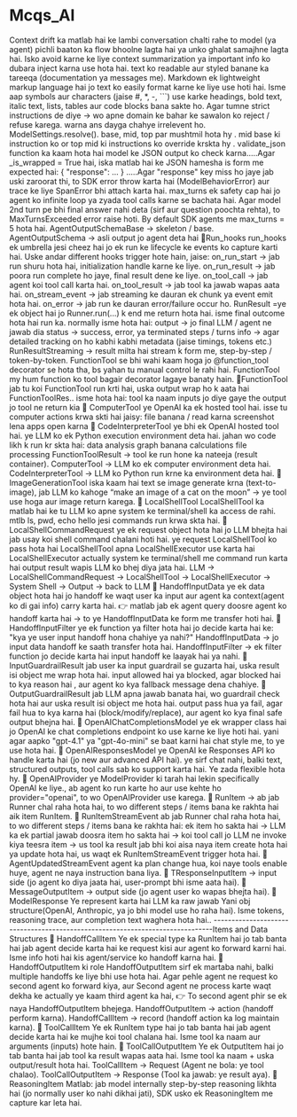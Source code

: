 # Mcqs_AI 
Context drift ka matlab hai ke lambi conversation chalti rahe to model (ya agent) pichli baaton ka flow bhoolne lagta hai ya unko ghalat samajhne lagta hai. Isko avoid karne ke liye context summarization ya important info ko dubara inject karna use hota hai.
text ko readable aur styled banane ka tareeqa (documentation ya messages me).
Markdown ek lightweight markup language hai jo text ko easily format karne ke liye use hoti hai. Isme aap symbols aur characters (jaise #, *, -, ```) use karke headings, bold text, italic text, lists, tables aur code blocks bana sakte ho.
Agar tumne strict instructions de diye → wo apne domain ke bahar ke sawalon ko reject / refuse karega. warna ans dayga chahye irrelevent ho.
ModelSettings.resolve(). base, mid, top par mushtmil hota hy . mid base ki instruction ko or top mid ki instructions ko override krskta hy .
validate_json function ka kaam hota hai model ke JSON output ko check karna.....Agar _is_wrapped = True hai, iska matlab hai ke JSON hamesha is form me expected hai: { "response": ... } .....Agar "response" key miss ho jaye jab uski zaroorat thi, to SDK error throw karta hai (ModelBehaviorError) aur trace ke liye SpanError bhi attach karta hai.
max_turns ek safety cap hai jo agent ko infinite loop ya zyada tool calls karne se bachata hai.
Agar model 2nd turn pe bhi final answer nahi deta (sirf aur question poochta rehta), to MaxTurnsExceeded error raise hoti.
By default SDK agents me max_turns = 5 hota hai.
AgentOutputSchemaBase → skeleton / base.
AgentOutputSchema → asli output jo agent deta hai
🔹Run_hooks
run_hooks ek umbrella jesi cheez hai jo ek run ke lifecycle ke events ko capture karti hai. Uske andar different hooks trigger hote hain, jaise:
on_run_start → jab run shuru hota hai, initialization handle karne ke liye.
on_run_result → jab poora run complete ho jaye, final result dene ke liye.
on_tool_call → jab agent koi tool call karta hai.
on_tool_result → jab tool ka jawab wapas aata hai.
on_stream_event → jab streaming ke dauran ek chunk ya event emit hota hai.
on_error → jab run ke dauran error/failure occur ho.
RunResult =ye ek object hai jo Runner.run(...) k end me return hota hai. isme final outcome hota hai run ka.
normally isme hota hai:
output → jo final LLM / agent ne jawab dia
status → success, error, ya terminated
steps / turns info → agar detailed tracking on ho
kabhi kabhi metadata (jaise timings, tokens etc.)
RunResultStreaming → result milta hai stream k form me, step-by-step / token-by-token.
FunctionTool se bhi wahi kaam hoga jo @function_tool decorator se hota tha, bs yahan tu manual control le rahi hai. FunctionTool my hum function ko tool bagair decorator lagaye banaty hain.
🔹FunctionTool
jab tu koi FunctionTool run krti hai, uska output wrap ho k aata hai FunctionToolRes..
isme hota hai:
tool ka naam
inputs jo diye gaye the
output jo tool ne return kia
🔹 ComputerTool
ye OpenAI ka ek hosted tool hai.
isse tu computer actions krwa skti hai jaisy:
file banana / read karna
screenshot lena
apps open karna
🔹 CodeInterpreterTool
ye bhi ek OpenAI hosted tool hai.
ye LLM ko ek Python execution environment deta hai.
jahan wo code likh k run kr skta hai:
data analysis
graph banana
calculations
file processing
FunctionToolResult → tool ke run hone ka nateeja (result container).
ComputerTool → LLM ko ek computer environment deta hai.
CodeInterpreterTool → LLM ko Python run krne ka environment deta hai.
🔹 ImageGenerationTool
iska kaam hai text se image generate krna (text-to-image), jab LLM ko kahoge “make an image of a cat on the moon” → ye tool use hoga aur image return karega.
🔹 LocalShellTool
LocalShellTool ka matlab hai ke tu LLM ko apne system ke terminal/shell ka access de rahi. mtlb ls, pwd, echo hello jesi commands run krwa skta hai.
🔹 LocalShellCommandRequest
ye ek request object hota hai jo LLM bhejta hai jab usay koi shell command chalani hoti hai.
ye request LocalShellTool ko pass hota hai
LocalShellTool apna LocalShellExecutor use karta hai
LocalShellExecutor actually system ke terminal/shell me command run karta hai
output result wapis LLM ko bhej diya jata hai.
LLM → LocalShellCommandRequest → LocalShellTool → LocalShellExecutor → System Shell → Output → back to LLM
🔹 HandoffInputData
ye ek data object hota hai jo handoff ke waqt user ka input aur agent ka context(agent ko di gai info) carry karta hai.
👉 matlab jab ek agent query doosre agent ko handoff karta hai → to ye HandoffInputData ke form me transfer hoti hai.
🔹 HandoffInputFilter
ye ek function ya filter hota hai jo decide karta hai ke:
"kya ye user input handoff hona chahiye ya nahi?"
HandoffInputData → jo input data handoff ke saath transfer hota hai.
HandoffInputFilter → ek filter function jo decide karta hai input handoff ke laayak hai ya nahi.
🔹 InputGuardrailResult
jab user ka input guardrail se guzarta hai, uska result isi object me wrap hota hai.
input allowed hai ya blocked, agar blocked hai to kya reason hai , aur agent ko kya fallback message dena chahiye.
🔹 OutputGuardrailResult
jab LLM apna jawab banata hai, wo guardrail check hota hai aur uska result isi object me hota hai.
output pass hua ya fail, agar fail hua to kya karna hai (block/modify/replace), aur agent ko kya final safe output bhejna hai.
🔹 OpenAIChatCompletionsModel
ye ek wrapper class hai jo OpenAI ke chat completions endpoint ko use karne ke liye hoti hai.
yani agar aapko "gpt-4.1" ya "gpt-4o-mini" se baat karni hai chat style me, to ye use hota hai.
🔹 OpenAIResponsesModel
ye OpenAI ke Responses API ko handle karta hai (jo new aur advanced API hai).
ye sirf chat nahi, balki text, structured outputs, tool calls sab ko support karta hai. Ye zada flexible hota hy.
🔹 OpenAIProvider
ye ModelProvider ki tarah hai lekin specifically OpenAI ke liye., ab agent ko run karte ho aur use kehte ho provider="openai", to wo OpenAIProvider use karega.
🔹 RunItem -> 
ab jab Runner chal raha hota hai, to wo different steps / items bana ke rakhta hai aik item RunItem.
🔹 RunItemStreamEvent
ab jab Runner chal raha hota hai, to wo different steps / items bana ke rakhta hai:
ek item ho sakta hai → LLM ka ek partial jawab
doosra item ho sakta hai → koi tool call jo LLM ne invoke kiya
teesra item → us tool ka result
jab bhi koi aisa naya item create hota hai ya update hota hai, us waqt ek RunItemStreamEvent trigger hota hai.
🔹 AgentUpdatedStreamEvent
agent ka plan change hua, koi naye tools enable huye, agent ne naya instruction bana liya.
🔹 TResponseInputItem → input side (jo agent ko diya jaata hai, user-prompt bhi isme aata hai).
🔹 MessageOutputItem → output side (jo agent user ko wapas bhejta hai).
🔹 ModelResponse
Ye represent karta hai LLM ka raw jawab Yani obj structure(OpenAI, Anthropic, ya jo bhi model use ho raha hai).
Isme tokens, reasoning trace, aur completion text waghera hota hai..
------------------------------------------------------------------------------Items and Data Structures
🔹 HandoffCallItem
Ye ek special type ka RunItem hai jo tab banta hai jab agent decide karta hai ke request kisi aur agent ko forward karni hai.
Isme info hoti hai kis agent/service ko handoff karna hai.
🔹 HandoffOutputItem ki role
HandoffOutputItem sirf ek martaba nahi, balki multiple handoffs ke liye bhi use hota hai.
Agar pehle agent ne request ko second agent ko forward kiya, aur
Second agent ne process karte waqt dekha ke actually ye kaam third agent ka hai,
👉 To second agent phir se ek naya HandoffOutputItem bhejega.
HandoffOutputItem → action (handoff perform karna).
HandoffCallItem → record (handoff action ka log maintain karna).
🔹 ToolCallItem
Ye ek RunItem type hai jo tab banta hai jab agent decide karta hai ke mujhe koi tool chalana hai.
Isme tool ka naam aur arguments (inputs) hote hain.
🔹 ToolCallOutputItem
Ye ek OutputItem hai jo tab banta hai jab tool ka result wapas aata hai.
Isme tool ka naam + uska output/result hota hai.
ToolCallItem → Request (Agent ne bola: ye tool chalao).
ToolCallOutputItem → Response (Tool ka jawab: ye result aya).
🔹 ReasoningItem
Matlab: jab model internally step-by-step reasoning likhta hai (jo normally user ko nahi dikhai jati), SDK usko ek ReasoningItem me capture kar leta hai.

















